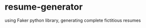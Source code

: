 resume-generator
================

using Faker python library, generating complete fictitious resumes
